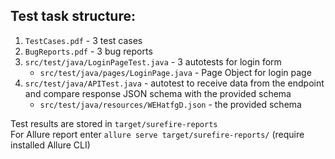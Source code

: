 ## Test task structure:
1. `TestCases.pdf` - 3 test cases
2. `BugReports.pdf` - 3 bug reports
3. `src/test/java/LoginPageTest.java` - 3 autotests for login form
   * `src/test/java/pages/LoginPage.java` - Page Object for login page
3. `src/test/java/APITest.java` - autotest to receive data from the endpoint and compare
   response JSON schema with the provided schema
   * `src/test/java/resources/WEHatfgD.json` - the provided schema

Test results are stored in `target/surefire-reports`   
For Allure report enter `allure serve target/surefire-reports/` (require installed Allure CLI)
